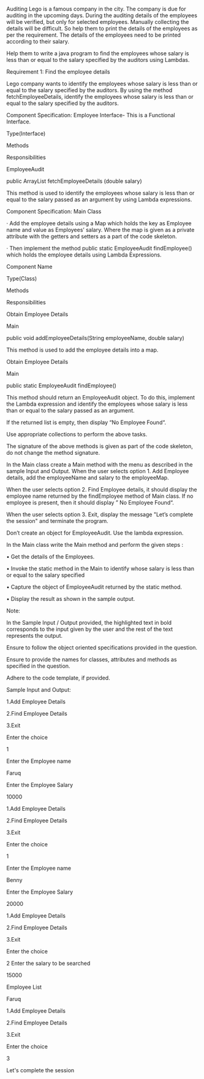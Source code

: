 Auditing
Lego is a famous company in the city. The company is due for auditing in the upcoming days. During the auditing details of the employees will be verified, but only for selected employees. Manually collecting the details will be difficult. So help them to print the details of the employees as per the requirement. The details of the employees need to be printed according to their salary.

Help them to write a java program to find the employees whose salary is less than or equal to the salary specified by the auditors using Lambdas.

Requirement 1: Find the employee details

Lego company wants to identify the employees whose salary is less than or equal to the salary specified by the auditors. By using the method fetchEmployeeDetails, identify the employees whose salary is less than or equal to the salary specified by the auditors.

Component Specification: Employee Interface- This is a Functional Interface.

Type(Interface)

Methods

Responsibilities

EmployeeAudit

public ArrayList<String> fetchEmployeeDetails (double salary)

This method is used to identify the employees whose salary is less than or equal to the salary passed as an argument by using Lambda expressions.

Component Specification: Main Class

· Add the employee details using a Map which holds the key as Employee name and value as Employees’ salary. Where the map is given as a private attribute with the getters and setters as a part of the code skeleton.

· Then implement the method public static EmployeeAudit findEmployee() which holds the employee details using Lambda Expressions.

Component Name

Type(Class)

Methods

Responsibilities

Obtain Employee Details

Main

public void addEmployeeDetails(String employeeName, double salary)

This method is used to add the employee details into a map.

Obtain Employee Details

Main

public static EmployeeAudit findEmployee()

This method should return an EmployeeAudit object. To do this, implement the Lambda expression and identify the employees whose salary is less than or equal to the salary passed as an argument.

If the returned list is empty, then display “No Employee Found“.

Use appropriate collections to perform the above tasks.

The signature of the above methods is given as part of the code skeleton, do not change the method signature.

In the Main class create a Main method with the menu as described in the sample Input and Output. When the user selects option 1. Add Employee details, add the employeeName and salary to the employeeMap.

When the user selects option 2. Find Employee details, it should display the employee name returned by the findEmployee method of Main class. If no employee is present, then it should display ” No Employee Found“.

When the user selects option 3. Exit, display the message "Let’s complete the session" and terminate the program.

Don’t create an object for EmployeeAudit. Use the lambda expression.

In the Main class write the Main method and perform the given steps :

• Get the details of the Employees.

• Invoke the static method in the Main to identify whose salary is less than or equal to the salary specified

• Capture the object of EmployeeAudit returned by the static method.

• Display the result as shown in the sample output.

Note:

In the Sample Input / Output provided, the highlighted text in bold corresponds to the input given by the user and the rest of the text represents the output.

Ensure to follow the object oriented specifications provided in the question.

Ensure to provide the names for classes, attributes and methods as specified in the question.

Adhere to the code template, if provided.

Sample Input and Output:

1.Add Employee Details

2.Find Employee Details

3.Exit

Enter the choice

1

Enter the Employee name

Faruq

Enter the Employee Salary

10000

1.Add Employee Details

2.Find Employee Details

3.Exit

Enter the choice

1

Enter the Employee name

Benny

Enter the Employee Salary

20000

1.Add Employee Details

2.Find Employee Details

3.Exit

Enter the choice

2
Enter the salary to be searched

15000

Employee List

Faruq

1.Add Employee Details

2.Find Employee Details

3.Exit

Enter the choice

3

Let's complete the session

